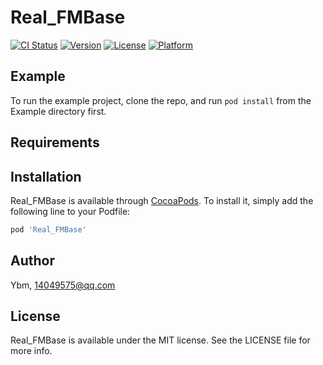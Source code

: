 # Real_FMBase

[![CI Status](http://img.shields.io/travis/14049575@qq.com/Real_FMBase.svg?style=flat)](https://travis-ci.org/14049575@qq.com/Real_FMBase)
[![Version](https://img.shields.io/cocoapods/v/Real_FMBase.svg?style=flat)](http://cocoapods.org/pods/Real_FMBase)
[![License](https://img.shields.io/cocoapods/l/Real_FMBase.svg?style=flat)](http://cocoapods.org/pods/Real_FMBase)
[![Platform](https://img.shields.io/cocoapods/p/Real_FMBase.svg?style=flat)](http://cocoapods.org/pods/Real_FMBase)

## Example

To run the example project, clone the repo, and run `pod install` from the Example directory first.

## Requirements

## Installation

Real_FMBase is available through [CocoaPods](http://cocoapods.org). To install
it, simply add the following line to your Podfile:

```ruby
pod 'Real_FMBase'
```

## Author

Ybm, 14049575@qq.com

## License

Real_FMBase is available under the MIT license. See the LICENSE file for more info.

